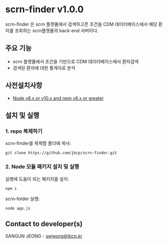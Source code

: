 # scrn-finder v1.0.0
scrn-finder 은 scrn 플랫폼에서 검색하고픈 조건을 CDM 데이터베이스에서 해당 환자를 조회하는 scrn플랫폼의 back-end 서버이다.

## 주요 기능
+ scrn 플랫폼에서 조건을 기반으로 CDM 데이터베이스에서 환자검색
+ 검색된 환자에 대한 통계자료 분석

## 사전설치사항
+ [Node v8.x or v10.x and npm v6.x or greater](https://nodejs.org/en/download/)

## 설치 및 실행

### 1. repo 복제하기
scrn-finder를 복제할 폴더에 복사:
```
git clone https://github.com/jbcp/scrn-finder.git
```

### 2. Node 모듈 패키지 설치 및 실행
실행에 도움이 되는 패키지를 설치:
```
npm i 
```

scrn-folder 실행:
```
node app.js
```

## Contact to developer(s)
SANGUN JEONG - swjeong@jbcp.kr
